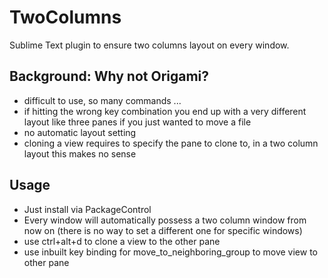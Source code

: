 # TwoColumns
Sublime Text plugin to ensure two columns layout on every window.

## Background: Why not Origami?
- difficult to use, so many commands ...
- if hitting the wrong key combination you end up with a very different layout like three panes if you just wanted to move a file
- no automatic layout setting
- cloning a view requires to specify the pane to clone to, in a two column layout this makes no sense

## Usage
- Just install via PackageControl
- Every window will automatically possess a two column window from now on (there is no way to set a different one for specific windows)
- use ctrl+alt+d to clone a view to the other pane
- use inbuilt key binding for move_to_neighboring_group to move view to other pane
